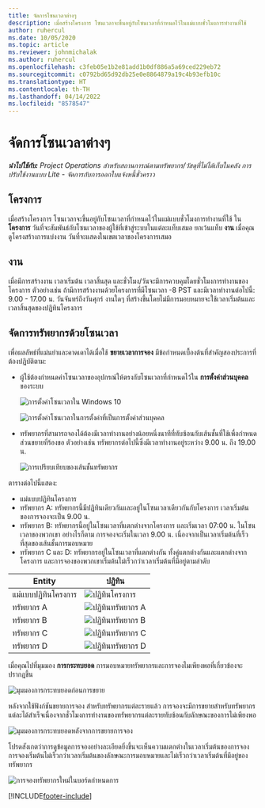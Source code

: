 ```yaml
---
title: จัดการโซนเวลาต่างๆ
description: เมื่อสร้างโครงการ โซนเวลาจะขึ้นอยู่กับโซนเวลาที่กำหนดไว้ในแม่แบบชั่วโมงการทำงานที่ใช้
author: ruhercul
ms.date: 10/05/2020
ms.topic: article
ms.reviewer: johnmichalak
ms.author: ruhercul
ms.openlocfilehash: c3feb05e1b2e81add1b0df886a5a69ced229eb72
ms.sourcegitcommit: c0792bd65d92db25e0e8864879a19c4b93efb10c
ms.translationtype: HT
ms.contentlocale: th-TH
ms.lasthandoff: 04/14/2022
ms.locfileid: "8578547"
---
```

# <a name="manage-time-zones"></a>จัดการโซนเวลาต่างๆ

_**นำไปใช้กับ:** Project Operations สำหรับสถานการณ์ตามทรัพยากร/วัสดุที่ไม่ได้เก็บในคลัง การปรับใช้งานแบบ Lite - จัดการกับการออกใบแจ้งหนี้ชั่วคราว_


## <a name="projects"></a>โครงการ

เมื่อสร้างโครงการ โซนเวลาจะขึ้นอยู่กับโซนเวลาที่กำหนดไว้ในแม่แบบชั่วโมงการทำงานที่ใช้ ใน **โครงการ** วันที่จะสัมพันธ์กับโซนเวลาของผู้ใช้ที่เข้าสู่ระบบในแต่ละแท็บเสมอ ยกเว้นแท็บ **งาน** เมื่อคุณดูโครงสร้างการแบ่งงาน วันที่จะแสดงในเขตเวลาของโครงการเสมอ

## <a name="tasks"></a>งาน

เมื่อมีการสร้างงาน เวลาเริ่มต้น เวลาสิ้นสุด และชั่วโมง/วันจะมีการควบคุมโดยชั่วโมงการทำงานของโครงการ ตัวอย่างเช่น ถ้ามีการสร้างงานด้วยโครงการที่มีโซนเวลา -8 PST และมีเวลาทำงานต่อไปนี้: 9.00 - 17.00 น. วันจันทร์ถึงวันศุกร์ งานใดๆ ที่สร้างขึ้นโดยไม่มีการมอบหมายจะใช้เวลาเริ่มต้นและเวลาสิ้นสุดของปฏิทินโครงการ

## <a name="manage-resources-with-time-zones"></a>จัดการทรัพยากรด้วยโซนเวลา

เพื่อผลลัพธ์ที่แม่นยำและคาดเดาได้เมื่อใช้ **ขยายเวลาการจอง** มีข้อกำหนดเบื้องต้นที่สำคัญสองประการที่ต้องปฏิบัติตาม:  

- ผู้ใช้ต้องกำหนดค่าโซนเวลาของอุปกรณ์ให้ตรงกับโซนเวลาที่กำหนดไว้ใน **การตั้งค่าส่วนบุคคล** ของระบบ
 
  ![การตั้งค่าโซนเวลาใน Windows 10](media/reconcile-assignments-03.png)

  ![การตั้งค่าโซนเวลาในการตั้งค่าที่เป็นการตั้งค่าส่วนบุคคล](media/reconcile-assignments-04.png)
 
- ทรัพยากรที่สามารถจองได้ต้องมีเวลาทำงานอย่างน้อยหนึ่งนาทีที่ทับซ้อนกับเส้นชั้นที่ใช้เพื่อกำหนดส่วนขยายที่ร้องขอ ตัวอย่างเช่น ทรัพยากรต่อไปนี้ซึ่งมีเวลาทำงานอยู่ระหว่าง 9.00 น. ถึง 19.00 น. 

  ![การเปรียบเทียบของเส้นชั้นทรัพยากร](media/reconcile-assignments-05.png)

ตารางต่อไปนี้แสดง:

- แม่แบบปฏิทินโครงการ
- ทรัพยากร A: ทรัพยากรนี้มีปฏิทินเดียวกันและอยู่ในโซนเวลาเดียวกันกับโครงการ เวลาเริ่มต้นของการจองจะเป็น 9.00 น.
- ทรัพยากร B: ทรัพยากรนี้อยู่ในโซนเวลาที่แตกต่างจากโครงการ และเริ่มเวลา 07:00 น. ในโซนเวลาของพวกเขา อย่างไรก็ตาม การจองจะเริ่มในเวลา 9.00 น. เนื่องจากเป็นเวลาเริ่มต้นที่เร็วที่สุดของเส้นชั้นการมอบหมาย
- ทรัพยากร C และ D: ทรัพยากรอยู่ในโซนเวลาที่แตกต่างกัน ทั้งคู่แตกต่างกันและแตกต่างจากโครงการ และการจองของพวกเขาเริ่มต้นไม่เร็วกว่าเวลาเริ่มต้นที่มีอยู่ตามลำดับ

|Entity  |ปฏิทิน  |
|-|-|
|แม่แบบปฏิทินโครงการ   | ![ปฏิทินโครงการ](media/reconcile-assignments-06.png) |
|ทรัพยากร A  | ![ปฏิทินทรัพยากร A](media/reconcile-assignments-06.png) |
|ทรัพยากร B  |  ![ปฏิทินทรัพยากร B](media/reconcile-assignments-07.png) |
|ทรัพยากร C  |  ![ปฏิทินทรัพยากร C](media/reconcile-assignments-08.png) |
|ทรัพยากร D  | ![ปฏิทินทรัพยากร D](media/reconcile-assignments-09.png)  |
 
เมื่อคุณไปที่มุมมอง **การกระทบยอด** การมอบหมายทรัพยากรและการจองไมเพียงพอที่เกี่ยวข้องจะปรากฏขึ้น

![มุมมองการกระทบยอดก่อนการขยาย](media/reconcile-assignments-10.png)

หลังจากใช้ฟังก์ชันขยายการจอง สำหรับทรัพยากรแต่ละรายแล้ว การจองจะมีการขยายสำหรับทรัพยากรแต่ละได้สำเร็จเนื่องจากชั่วโมงการทำงานของทรัพยากรแต่ละรายทับซ้อนกับลักษณะของการไม่เพียงพอ

![มุมมองการกระทบยอดหลังจากการขยายการจอง](media/reconcile-assignments-11.png) 

โปรดสังเกตว่าการดูข้อมูลการจองอย่างละเอียดยิ่งขึ้นจะเห็นความแตกต่างในเวลาเริ่มต้นของการจอง การจองเริ่มต้นไม่เร็วกว่าเวลาเริ่มต้นของลักษณะการมอบหมายและไม่เร็วกว่าเวลาเริ่มต้นที่มีอยู่ของทรัพยากร

![การจองทรัพยากรใหม่ในบอร์ดกำหนดการ](media/reconcile-assignments-12.png)


[!INCLUDE[footer-include](../includes/footer-banner.md)]
